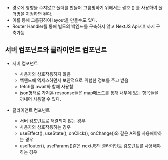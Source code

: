 - 경로에 영향을 주지않고 폴더를 만들어 그룹핑하기 위해서는 괄호 () 를 사용하여 폴더명을 지정하면 된다.
- 이를 통해 그룹핑하여 layout을 만들수도 있다.
- Router Handler를 통해 별도의 백엔드를 구축하지 않고 NextJS Api서버까지 구축가능

## 서버 컴포넌트와 클라이언트 컴포넌트
- 서버 컴포넌트
    - 사용자와 상호작용하지 않음
    - 백엔드에 엑세스하면서 보안적으로 위험한 정보를 주고 받음
    - fetch를 await와 함께 사용함
    - json형태로 가져온 response들은 map메소드를 통해 내부에 있는 항목들을 꺼내어 사용할 수 있다.

- 클라이언트 컴포넌트
    - 서버 컴포넌트로 해결되지 않는 경우
    - 사용자와 상호작용하는 경우
    - useEffect(), useState(), onClick(), onChange()와 같은 API를 사용해야하는 경우
    - useRouter(), useParams()같은 nextJS의 클라이언트 컴포넌트를 사용해야하는 경우
